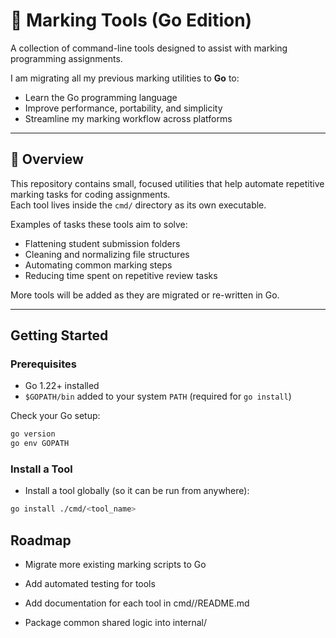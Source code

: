 # 🧰 Marking Tools (Go Edition)

A collection of command-line tools designed to assist with marking programming assignments.

I am migrating all my previous marking utilities to **Go** to:

- Learn the Go programming language  
- Improve performance, portability, and simplicity  
- Streamline my marking workflow across platforms  

---

## 📍 Overview

This repository contains small, focused utilities that help automate repetitive marking tasks for coding assignments.  
Each tool lives inside the `cmd/` directory as its own executable.

Examples of tasks these tools aim to solve:

- Flattening student submission folders  
- Cleaning and normalizing file structures  
- Automating common marking steps  
- Reducing time spent on repetitive review tasks  

More tools will be added as they are migrated or re-written in Go.

---

## Getting Started

### Prerequisites

- Go 1.22+ installed  
- `$GOPATH/bin` added to your system `PATH` (required for `go install`)  

Check your Go setup:
```bash
go version
go env GOPATH
```

### Install a Tool

- Install a tool globally (so it can be run from anywhere):
```bash
go install ./cmd/<tool_name>
```


## Roadmap

- Migrate more existing marking scripts to Go

- Add automated testing for tools

- Add documentation for each tool in cmd/<tool>/README.md

- Package common shared logic into internal/
